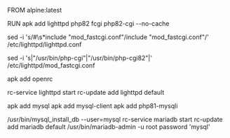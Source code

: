 
FROM alpine:latest

RUN apk add lighttpd php82 fcgi php82-cgi --no-cache

sed -i 's/#\s*include "mod_fastcgi.conf"/include "mod_fastcgi.conf"/' /etc/lighttpd/lighttpd.conf

sed -i 's|"/usr/bin/php-cgi"|"/usr/bin/php-cgi82"|' /etc/lighttpd/mod_fastcgi.conf

apk add openrc

rc-service lighttpd start 
rc-update add lighttpd default

apk add mysql 
apk add mysql-client
apk add php81-mysqli

/usr/bin/mysql_install_db --user=mysql
rc-service mariadb start 
rc-update add mariadb default
/usr/bin/mariadb-admin -u root password 'mysql'